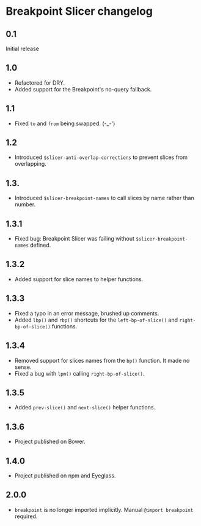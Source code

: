 Breakpoint Slicer changelog
===========================

0.1
---

Initial release


1.0
---

- Refactored for DRY.
- Added support for the Breakpoint's no-query fallback.


1.1
---

- Fixed `to` and `from` being swapped. (-_-')


1.2
---

- Introduced `$slicer-anti-overlap-corrections` to prevent slices from overlapping.


1.3.
---

- Introduced `$slicer-breakpoint-names` to call slices by name rather than number.


1.3.1
----

- Fixed bug: Breakpoint Slicer was failing without `$slicer-breakpoint-names` defined.


1.3.2
----

- Added support for slice names to helper functions.


1.3.3
----

- Fixed a typo in an error message, brushed up comments.
- Added `lbp()` and `rbp()` shortcuts for the `left-bp-of-slice()` and `right-bp-of-slice()` functions.


1.3.4
----

- Removed support for slices names from the `bp()` function. It made no sense.
- Fixed a bug with `lpm()` calling `right-bp-of-slice()`.


1.3.5
----

- Added `prev-slice()` and `next-slice()` helper functions.


1.3.6
----

- Project published on Bower.


1.4.0
----

- Project published on npm and Eyeglass.


2.0.0
----

- `breakpoint` is no longer imported implicitly. Manual `@import breakpoint` required.